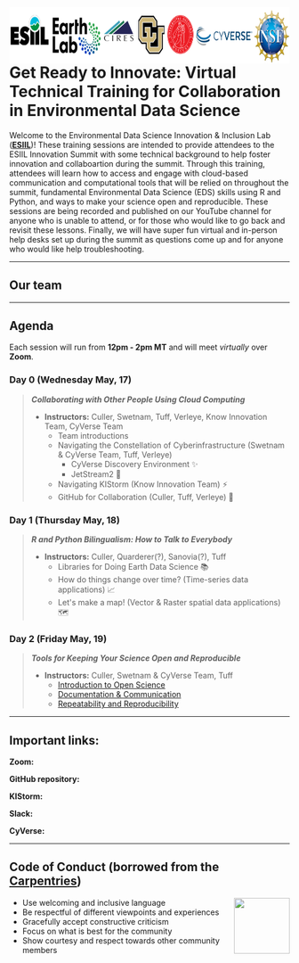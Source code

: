 <img align="right" width="1000" height="100" src="https://raw.githubusercontent.com/CU-ESIIL/pre-innovation-summit-training/main/pre-summit-training-header.png">

# Get Ready to Innovate: Virtual Technical Training for Collaboration in Environmental Data Science

Welcome to the Environmental Data Science Innovation & Inclusion Lab (<a href="https://esiil.org/" target="_blank">**ESIIL**</a>)! These training sessions are intended to provide attendees to the ESIIL Innovation Summit with some technical background to help foster innovation and collaboartion during the summit. Through this training, attendees will learn how to access and engage with cloud-based communication and computational tools that will be relied on throughout the summit, fundamental Environmental Data Science (EDS) skills using R and Python, and ways to make your science open and reproducible. These sessions are being recorded and published on our YouTube channel for anyone who is unable to attend, or for those who would like to go back and revisit these lessons. Finally, we will have super fun virtual and in-person help desks set up during the summit as questions come up and for anyone who would like help troubleshooting.

***

## Our team

***

## Agenda

Each session will run from **12pm - 2pm MT** and will meet _virtually_ over **Zoom**.

### Day 0 (Wednesday May, 17)
> ***Collaborating with Other People Using Cloud Computing***
> * **Instructors:** Culler, Swetnam, Tuff, Verleye, Know Innovation Team, CyVerse Team
>   * Team introductions
>   * Navigating the Constellation of Cyberinfrastructure (Swetnam & CyVerse Team, Tuff, Verleye)
>     * CyVerse Discovery Environment ✨
>     * JetStream2 🚀
>   * Navigating KIStorm (Know Innovation Team) ⚡
>   * GitHub for Collaboration (Culler, Tuff, Verleye) 🤝




### Day 1 (Thursday May, 18)
> ***R and Python Bilingualism: How to Talk to Everybody***
> * **Instructors:** Culler, Quarderer(?), Sanovia(?), Tuff
>   * Libraries for Doing Earth Data Science 📚
>   * How do things change over time? (Time-series data applications) 📈
>   * Let's make a map! (Vector & Raster spatial data applications) 🗺️

### Day 2 (Friday May, 19)
> ***Tools for Keeping Your Science Open and Reproducible***
> * **Instructors:** Culler, Swetnam & CyVerse Team, Tuff
>   * <a href="https://foss.cyverse.org/01_intro_open_sci/" target="_blank">Introduction to Open Science</a>
>   * <a href="https://foss.cyverse.org/04_documentation_communication/" target="_blank">Documentation & Communication</a>
>   * <a href="https://foss.cyverse.org/06_reproducibility_i/" target="_blank">Repeatability and Reproducibility</a>

***

## Important links:
**Zoom:**

**GitHub repository:**

**KIStorm:**

**Slack:** 

**CyVerse:**

*** 

## **Code of Conduct** (borrowed from the <a href="https://docs.carpentries.org/topic_folders/policies/code-of-conduct.html" target="_blank">Carpentries</a>)
  
<img style="float: right;" src="https://www.software.ac.uk/sites/default/files/The%20Carpentries.jpg" width="100" height="100">

* Use welcoming and inclusive language
* Be respectful of different viewpoints and experiences
* Gracefully accept constructive criticism
* Focus on what is best for the community
* Show courtesy and respect towards other community members

